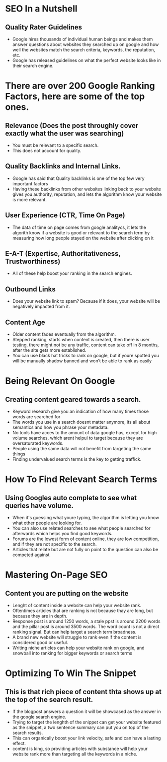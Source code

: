 # SEO In a Nutshell
## Quality Rater Guidelines
<ul>
  <li>Google hires thousands of individual human beings and makes them answer questions about websites they searched up on google and how well the websites match the search criteria, keywords, the reputation, etc.</li>
<li>Google has released guidelines on what the perfect website looks like in their search engine. </li>
</ul>

# There are over 200 Google Ranking Factors, here are some of the top ones.
## Relevance (Does the post throughly cover exactly what the user was searching)
<ul>
<li>You must be relevant to a specific search. </li>
<li>This does not account for quality. </li>
</ul>

## Quality Backlinks and Internal Links.
<ul>
<li>Google has said that Quality backlinks is one of the top few very important factors</li>
<li>Having these backlinks from other websites linking back to your website gives you authority, reputation, and lets the algorithm know your website is more relevant. </li>
</ul>

## User Experience (CTR, Time On Page)
<ul>
<li>The data of time on page comes from google analitycs, it lets the algorith know if a website is good or relevant to the search term by measuring how long people stayed on the website after clicking on it</li>
</ul>

## E-A-T (Expertise, Authoritativeness, Trustworthiness)
<ul>
<li>All of these help boost your ranking in the search engines. </li>
</ul>

## Outbound Links
<ul>
<li>Does your website link to spam? Because if it does, your website will be negatively impacted from it. </li>
</ul>

## Content Age
<ul>
<li>Older content fades eventually from the algorithm. </li>
<li>Stepped ranking, starts when content is created, then there is user testing, there might not be any traffic, content can take off in 8 months, after the site gets more established. </li>
<li>You can use black hat tricks to rank on google, but if youre spotted you will be manually shadow banned and won’t be able to rank as easily</li>
</ul>

# Being Relevant On Google
## Creating content geared towards a search.
<ul>
<li>Keyword research give you an indication of how many times those words are searched for</li>
<li>The words you use in a search doesnt matter anymore, its all about semantics and how you phrase your metadata. </li>
<li>No tools have acces to the amount of data google has, except for high volume searches, which arent helpul to target because they are oversaturated keywords. </li>
<li>People using the same data will not benefit from targeting the same things</li>
<li>Finding undervalued search terms is the key to getting traffick.
</ul>

# How To Find Relevant Search Terms
## Using Googles auto complete to see what queries have volume.
<ul>
<li>When it's guessing what youre typing, the algorithm is letting you know what other people are looking for. </li>
<li> You can also use related searches to see what people searched for afterwards which helps you find good keywords.
<li> Forums are the lowest form of content online, they are low competition, and if they are not specific to the search. </li>
<li>Articles that relate but are not fully on point to the question can also be competed against</li>
</ul>

# Mastering On-Page SEO
## Content you are putting on the website
<ul>
<li>Lenght of content inside a website can help your website rank. </li>
<li>Oftentimes articles that are ranking is not because thay are long, but because they are in depth.</li>
<li>Response post is around 1250 words, a stale ppst is around 2200 words and the pillar post is around 3500 words. The word count is not a direct ranking signal. But can help target a search term broadness.</li>
<li>A brand new website will struggle to rank even if the content is considered good or useful.</li>
<li>Writing niche articles can help your website rank on google, and snowball into ranking for bigger keywords or search terms</li>
</ul>

# Optimizing To Win The Snippet
## This is that rich piece of content thta shows up at the top of the search result.
<ul>
<li>If the blogpost answers a question it will be showcased as the answer in the google search engine.</li>
<li>Trying to target the lenghth of the snippet can get your website featured as the snippet, a two sentence summary can put you on top of the search results.
<li>This can organically boost your link velocity, safe and can have a lasting effect.</li>
<li>content is king, so providing articles with substance will help your website rank more than targeting all the keywords in a niche.</li>
</ul>
